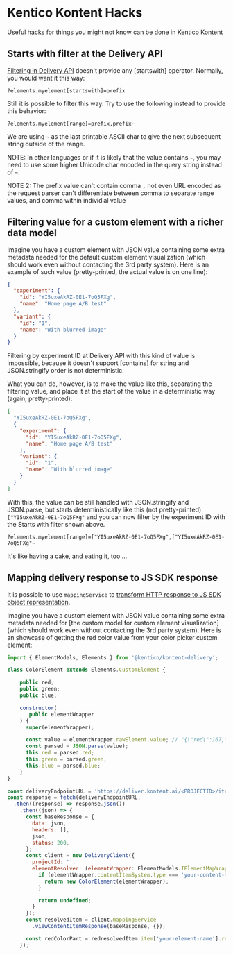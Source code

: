 # Kentico Kontent Hacks

Useful hacks for things you might not know can be done in Kentico Kontent

## Starts with filter at the Delivery API

[Filtering in Delivery API](https://docs.kontent.ai/reference/kentico-kontent-apis-overview#content-filtering) doesn't provide any [startswith] operator. Normally, you would want it this way:

```plain
?elements.myelement[startswith]=prefix
```

Still it is possible to filter this way. Try to use the following instead to provide this behavior:

```plain
?elements.myelement[range]=prefix,prefix~
```

We are using `~` as the last printable ASCII char to give the next subsequent string outside of the range.

NOTE: In other languages or if it is likely that the value contains `~`, you may need to use some higher Unicode char encoded in the query string instead of `~`.

NOTE 2: The prefix value can't contain comma `,` not even URL encoded as the request parser can't differentiate between comma to separate range values, and comma within individial value

## Filtering value for a custom element with a richer data model

Imagine you have a custom element with JSON value containing some extra metadata needed for the default custom element visualization (which should work even without contacting the 3rd party system). Here is an example of such value (pretty-printed, the actual value is on one line):

```json
{
  "experiment": {
    "id": "YI5uxeAkRZ-0E1-7oQ5FXg",
    "name": "Home page A/B test"
  },
  "variant": {
    "id": "1",
    "name": "With blurred image"
  }
}
```

Filtering by experiment ID at Delivery API with this kind of value is impossible, because it doesn't support [contains] for string and  JSON.stringify order is not deterministic.

What you can do, however, is to make the value like this, separating the filtering value, and place it at the start of the value in a deterministic way (again, pretty-printed):

```json
[
  "YI5uxeAkRZ-0E1-7oQ5FXg",
  {
    "experiment": {
      "id": "YI5uxeAkRZ-0E1-7oQ5FXg",
      "name": "Home page A/B test"
    },
    "variant": {
      "id": "1",
      "name": "With blurred image"
    }
  }
]
```

With this, the value can be still handled with JSON.stringify and JSON.parse, but starts deterministically like this (not pretty-printed) `["YI5uxeAkRZ-0E1-7oQ5FXg"` and you can now filter by the experiment ID with the Starts with filter shown above.

```plain
?elements.myelement[range]=["YI5uxeAkRZ-0E1-7oQ5FXg",["YI5uxeAkRZ-0E1-7oQ5FXg"~
```

It's like having a cake, and eating it, too ...

## Mapping delivery response to JS SDK response

It is possible to use `mappingService` to [transform HTTP response to JS SDK object representation](https://github.com/Kentico/kontent-delivery-sdk-js/pull/218/files).

Imagine you have a custom element with JSON value containing some extra metadata needed for [the custom model for custom element visualization] (which should work even without contacting the 3rd party system).
Here is an showcase of getting the red color value from your color picker custom element:

```js
import { ElementModels, Elements } from '@kentico/kontent-delivery';

class ColorElement extends Elements.CustomElement {

    public red;
    public green;
    public blue;

    constructor(
       public elementWrapper
    ) {
      super(elementWrapper);

      const value = elementWrapper.rawElement.value; // "{\"red\":167,\"green\":96,\"blue\":197}"
      const parsed = JSON.parse(value);
      this.red = parsed.red;
      this.green = parsed.green;
      this.blue = parsed.blue;
    }
}

const deliveryEndpointURL = 'https://deliver.kontent.ai/<PROJECTID>/items/<ITEM_CODENAME>';
const response = fetch(deliveryEndpointURL,
  .then((response) => response.json())
    .then((json) => {
      const baseResponse = {
        data: json,
        headers: [],
        json,
        status: 200,
      };
      const client = new DeliveryClient({
        projectId: ''.
        elementResolver: (elementWrapper: ElementModels.IElementMapWrapper) => {
          if (elementWrapper.contentItemSystem.type === 'your-content-type' && elementWrapper.rawElement.name === 'your-element-name') {
            return new ColorElement(elementWrapper);
          }

          return undefined;
        }
      });
      const resolvedItem = client.mappingService
        .viewContentItemResponse(baseResponse, {});

      const redColorPart = redresolvedItem.item['your-element-name'].red;
    });
```
